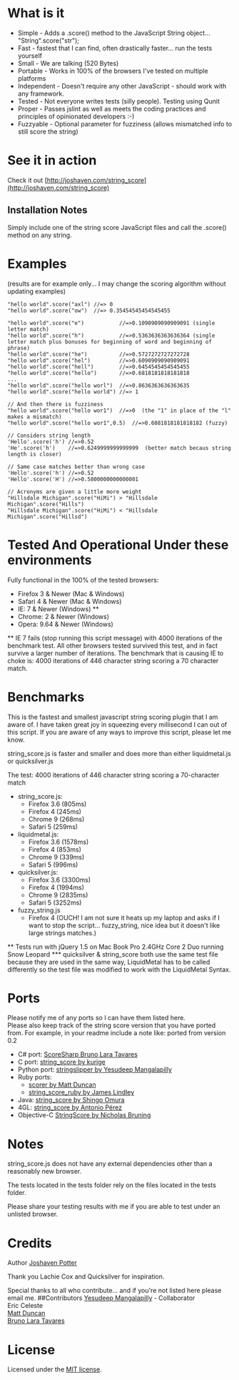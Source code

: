 # What is it

* Simple - Adds a .score() method to the JavaScript String object... "String".score("str");
* Fast - fastest that I can find, often drastically faster... run the tests yourself
* Small - We are talking (520 Bytes)
* Portable - Works in 100% of the browsers I've tested on multiple platforms
* Independent - Doesn't require any other JavaScript - should work with any framework.
* Tested - Not everyone writes tests (silly people). Testing using Qunit
* Proper - Passes jslint as well as meets the coding practices and principles of opinionated developers :-)
* Fuzzyable - Optional parameter for fuzziness (allows mismatched info to still score the string)

# See it in action
Check it out [http://joshaven.com/string_score](http://joshaven.com/string_score)

## Installation Notes
Simply include one of the string score JavaScript files and call the .score() method on any string.


# Examples 
(results are for example only... I may change the scoring algorithm without updating examples)
    
    "hello world".score("axl") //=> 0
    "hello world".score("ow")  //=> 0.35454545454545455
    
    "hello world".score("e")           //=>0.1090909090909091 (single letter match)
    "hello world".score("h")           //=>0.5363636363636364 (single letter match plus bonuses for beginning of word and beginning of phrase)
    "hello world".score("he")          //=>0.5727272727272728
    "hello world".score("hel")         //=>0.6090909090909091
    "hello world".score("hell")        //=>0.6454545454545455
    "hello world".score("hello")       //=>0.6818181818181818
    ...
    "hello world".score("hello worl")  //=>0.8636363636363635
    "hello world".score("hello world") //=> 1
    
    // And then there is fuzziness
    "hello world".score("hello wor1")  //=>0  (the "1" in place of the "l" makes a mismatch)
    "hello world".score("hello wor1",0.5)  //=>0.6081818181818182 (fuzzy)

    // Considers string length
    'Hello'.score('h') //=>0.52
    'He'.score('h')    //=>0.6249999999999999  (better match becaus string length is closer)

    // Same case matches better than wrong case
    'Hello'.score('h') //=>0.52
    'Hello'.score('H') //=>0.5800000000000001

    // Acronyms are given a little more weight
    "Hillsdale Michigan".score("HiMi") > "Hillsdale Michigan".score("Hills")
    "Hillsdale Michigan".score("HiMi") < "Hillsdale Michigan".score("Hillsd")

# Tested And Operational Under these environments

Fully functional in the 100% of the tested browsers:

* Firefox 3 & Newer (Mac & Windows)
* Safari 4 & Newer (Mac & Windows)
* IE: 7 & Newer (Windows) **
* Chrome: 2 & Newer (Windows)
* Opera: 9.64 & Newer (Windows)

** IE 7 fails (stop running this script message) with 4000 iterations 
of the benchmark test. All other browsers tested survived this test, 
and in fact survive a larger number of iterations.  The benchmark 
that is causing IE to choke is: 4000 iterations of 446 character 
string scoring a 70 character match.

# Benchmarks
This is the fastest and smallest javascript string scoring plugin 
that I am aware of.  I have taken great joy in squeezing every 
millisecond I can out of this script.  If you are aware of any 
ways to improve this script, please let me know.

string_score.js is faster and smaller and does more than either liquidmetal.js or quicksilver.js

The test: 4000 iterations of 446 character string scoring a 70-character match

* string_score.js:
  * Firefox 3.6 (805ms)
  * Firefox 4 (245ms)
  * Chrome 9 (268ms)
  * Safari 5 (259ms)
* liquidmetal.js:
  * Firefox 3.6 (1578ms)
  * Firefox 4 (853ms)
  * Chrome 9 (339ms) 
  * Safari 5 (996ms)
* quicksilver.js:
  * Firefox 3.6 (3300ms)
  * Firefox 4 (1994ms)
  * Chrome 9 (2835ms)
  * Safari 5 (3252ms)
* fuzzy_string.js
  * Firefox 4 (OUCH! I am not sure it heats up my laptop and asks if I want to stop the script... fuzzy_string, nice idea but it doesn't like large strings matches.)

** Tests run with jQuery 1.5 on Mac Book Pro 2.4GHz Core 2 Duo running Snow Leopard
*** quicksilver & string_score both use the same test file because they are used in the 
same way, LiquidMetal has to be called differently so the test file was modified to work
with the LiquidMetal Syntax.

# Ports
Please notify me of any ports so I can have them listed here.  
Please also keep track of the string score version that you have ported from. For example, in your readme include a note like: ported from version 0.2

* C# port: [ScoreSharp Bruno Lara Tavares](https://github.com/bltavares/scoresharp)  
* C port: [string_score by kurige](https://github.com/kurige/string_score)
* Python port: [stringslipper by Yesudeep Mangalapilly](https://github.com/gorakhargosh/stringslipper)
* Ruby ports: 
  * [scorer by Matt Duncan](https://github.com/mrduncan/scorer)
  * [string_score_ruby by James Lindley](https://github.com/jlindley/string_score_ruby)
* Java: [string_score by Shingo Omura](https://github.com/everpeace/string-score)
* 4GL: [string_score by Antonio Pérez](https://github.com/skarcha/string_score)
* Objective-C [StringScore by Nicholas Bruning](https://github.com/thetron/StringScore)

# Notes
string_score.js does not have any external dependencies 
other than a reasonably new browser.

The tests located in the tests folder rely on the files 
located in the tests folder.

Please share your testing results with me if you are 
able to test under an unlisted browser.

# Credits
Author [Joshaven Potter](mailto:yourtech@gmail.com)  

Thank you Lachie Cox and Quicksilver for inspiration.  

Special thanks to all who contribute... and if you're not listed here please email me.
##Contributors
[Yesudeep Mangalapilly](mailto:yesudeep@gmail.com) - Collaborator  
Eric Celeste  
[Matt Duncan](https://github.com/mrduncan)  
[Bruno Lara Tavares](https://github.com/bltavares)  

# License
Licensed under the [MIT license](http://www.opensource.org/licenses/mit-license.php).
